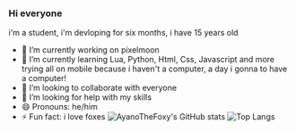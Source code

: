 ### Hi everyone

i'm a student, i'm devloping for six months, i have 15 years old

- 🔭 I’m currently working on pixelmoon
- 🌱 I’m currently learning Lua, Python, Html, Css, Javascript and more trying all on mobile because i haven't a computer, a day i gonna to have a computer!
- 👯 I’m looking to collaborate with everyone
- 🤔 I’m looking for help with my skills
- 😄 Pronouns: he/him
- ⚡ Fun fact: i love foxes
![AyanoTheFoxy's GitHub stats](https://github-readme-stats.vercel.app/api?username=ayanothefoxy&show_icons=true&theme=monokai)
![Top Langs](https://github-readme-stats.vercel.app/api/top-langs/?username=ayanothefoxy&theme=monokai)
